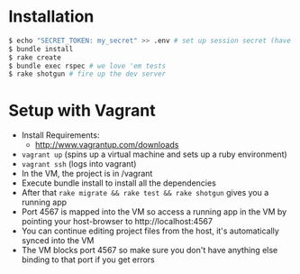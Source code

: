 # Installation

```bash
$ echo "SECRET_TOKEN: my_secret" >> .env # set up session secret (have to do this for shotgun to work)
$ bundle install
$ rake create
$ bundle exec rspec # we love 'em tests
$ rake shotgun # fire up the dev server
```

# Setup with Vagrant

* Install Requirements: 
  * http://www.vagrantup.com/downloads
* `vagrant up` (spins up a virtual machine and sets up a ruby environment)
* `vagrant ssh` (logs into vagrant)
* In the VM, the project is in /vagrant
* Execute bundle install to install all the dependencies
* After that `rake migrate && rake test && rake shotgun` gives you a running app
* Port 4567 is mapped into the VM so access a running app in the VM by pointing your host-browser to http://localhost:4567
* You can continue editing project files from the host, it's automatically synced into the VM
* The VM blocks port 4567 so make sure you don't have anything else binding to that port if you get errors